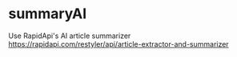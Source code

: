 # summaryAI
Use RapidApi's AI article summarizer https://rapidapi.com/restyler/api/article-extractor-and-summarizer
